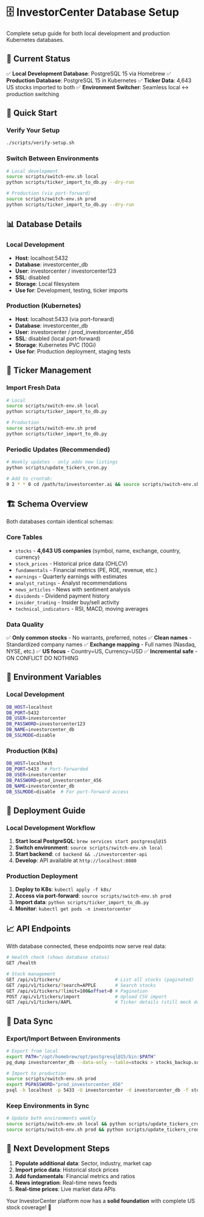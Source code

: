 # 🗄️ InvestorCenter Database Setup

Complete setup guide for both local development and production Kubernetes databases.

## 🎯 **Current Status**

✅ **Local Development Database**: PostgreSQL 15 via Homebrew
✅ **Production Database**: PostgreSQL 15 in Kubernetes
✅ **Ticker Data**: 4,643 US stocks imported to both
✅ **Environment Switcher**: Seamless local ↔ production switching

## 🚀 **Quick Start**

### **Verify Your Setup**
```bash
./scripts/verify-setup.sh
```

### **Switch Between Environments**
```bash
# Local development
source scripts/switch-env.sh local
python scripts/ticker_import_to_db.py --dry-run

# Production (via port-forward)
source scripts/switch-env.sh prod
python scripts/ticker_import_to_db.py --dry-run
```

## 📊 **Database Details**

### **Local Development**
- **Host**: localhost:5432
- **Database**: investorcenter_db
- **User**: investorcenter / investorcenter123
- **SSL**: disabled
- **Storage**: Local filesystem
- **Use for**: Development, testing, ticker imports

### **Production (Kubernetes)**
- **Host**: localhost:5433 (via port-forward)
- **Database**: investorcenter_db
- **User**: investorcenter / prod_investorcenter_456
- **SSL**: disabled (local port-forward)
- **Storage**: Kubernetes PVC (10Gi)
- **Use for**: Production deployment, staging tests

## 🔄 **Ticker Management**

### **Import Fresh Data**
```bash
# Local
source scripts/switch-env.sh local
python scripts/ticker_import_to_db.py

# Production
source scripts/switch-env.sh prod
python scripts/ticker_import_to_db.py
```

### **Periodic Updates (Recommended)**
```bash
# Weekly updates - only adds new listings
python scripts/update_tickers_cron.py

# Add to crontab:
0 2 * * 0 cd /path/to/investorcenter.ai && source scripts/switch-env.sh local && python scripts/update_tickers_cron.py >> logs/ticker_updates.log 2>&1
```

## 🏗️ **Schema Overview**

Both databases contain identical schemas:

### **Core Tables**
- `stocks` - **4,643 US companies** (symbol, name, exchange, country, currency)
- `stock_prices` - Historical price data (OHLCV)
- `fundamentals` - Financial metrics (PE, ROE, revenue, etc.)
- `earnings` - Quarterly earnings with estimates
- `analyst_ratings` - Analyst recommendations
- `news_articles` - News with sentiment analysis
- `dividends` - Dividend payment history
- `insider_trading` - Insider buy/sell activity
- `technical_indicators` - RSI, MACD, moving averages

### **Data Quality**
✅ **Only common stocks** - No warrants, preferred, notes
✅ **Clean names** - Standardized company names
✅ **Exchange mapping** - Full names (Nasdaq, NYSE, etc.)
✅ **US focus** - Country=US, Currency=USD
✅ **Incremental safe** - ON CONFLICT DO NOTHING

## 🔧 **Environment Variables**

### **Local Development**
```bash
DB_HOST=localhost
DB_PORT=5432
DB_USER=investorcenter
DB_PASSWORD=investorcenter123
DB_NAME=investorcenter_db
DB_SSLMODE=disable
```

### **Production (K8s)**
```bash
DB_HOST=localhost
DB_PORT=5433  # Port-forwarded
DB_USER=investorcenter
DB_PASSWORD=prod_investorcenter_456
DB_NAME=investorcenter_db
DB_SSLMODE=disable  # For port-forward access
```

## 🚀 **Deployment Guide**

### **Local Development Workflow**
1. **Start local PostgreSQL**: `brew services start postgresql@15`
2. **Switch environment**: `source scripts/switch-env.sh local`
3. **Start backend**: `cd backend && ./investorcenter-api`
4. **Develop**: API available at `http://localhost:8080`

### **Production Deployment**
1. **Deploy to K8s**: `kubectl apply -f k8s/`
2. **Access via port-forward**: `source scripts/switch-env.sh prod`
3. **Import data**: `python scripts/ticker_import_to_db.py`
4. **Monitor**: `kubectl get pods -n investorcenter`

## 📈 **API Endpoints**

With database connected, these endpoints now serve real data:

```bash
# Health check (shows database status)
GET /health

# Stock management
GET /api/v1/tickers/                    # List all stocks (paginated)
GET /api/v1/tickers/?search=APPLE       # Search stocks
GET /api/v1/tickers/?limit=100&offset=0 # Pagination
POST /api/v1/tickers/import             # Upload CSV import
GET /api/v1/tickers/AAPL                # Ticker details (still mock data)
```

## 🔄 **Data Sync**

### **Export/Import Between Environments**
```bash
# Export from local
export PATH="/opt/homebrew/opt/postgresql@15/bin:$PATH"
pg_dump investorcenter_db --data-only --table=stocks > stocks_backup.sql

# Import to production
source scripts/switch-env.sh prod
export PGPASSWORD="prod_investorcenter_456"
psql -h localhost -p 5433 -U investorcenter -d investorcenter_db -f stocks_backup.sql
```

### **Keep Environments in Sync**
```bash
# Update both environments weekly
source scripts/switch-env.sh local && python scripts/update_tickers_cron.py
source scripts/switch-env.sh prod && python scripts/update_tickers_cron.py
```

## 🎯 **Next Development Steps**

1. **Populate additional data**: Sector, industry, market cap
2. **Import price data**: Historical stock prices
3. **Add fundamentals**: Financial metrics and ratios
4. **News integration**: Real-time news feeds
5. **Real-time prices**: Live market data APIs

Your InvestorCenter platform now has a **solid foundation** with complete US stock coverage! 🚀
